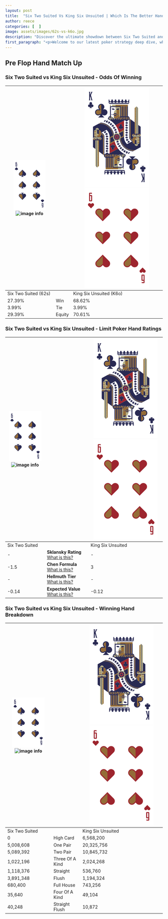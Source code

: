 ```yaml
---
layout: post
title:  "Six Two Suited Vs King Six Unsuited | Which Is The Better Hand In Poker? A Complete Guide"
author: reece
categories: [  ]
image: assets/images/62s-vs-k6o.jpg
description: "Discover the ultimate showdown between Six Two Suited and King Six Unsuited in poker! Uncover the odds, strategies, and scenarios where one hand triumphs over the other. Get ready to up your poker game with this thrilling analysis."
first_paragraph: "<p>Welcome to our latest poker strategy deep dive, where we're pitting two distinct hands against each other in a high-stakes showdown: Six Two Suited vs King Six Unsuited.</p><p>In the dynamic world of poker, every decision counts, and knowing which hand holds the upper hand is key to your success at the table.</p><p>In this article, we'll dissect these two hands, explore the scenarios where one dominates the other, and equip you with the knowledge to make strategic choices that can tip the odds in your favor.</p><p>Get ready to unravel the intriguing dynamics of these poker hands and elevate your game to new heights.</p>"
---
```




[comment]: # (sp0)

## Pre Flop Hand Match Up

<div class="table hand-ratings" markdown="1"> 



### Six Two Suited vs King Six Unsuited - Odds Of Winning


    
| ![image info](assets/images/hand1/6.png) ![image info](assets/images/hand1/2s.png) |  | ![image info](assets/images/hand2/K.png) ![image info](assets/images/hand2/6o.png) |
| -------- | -------- | -------- |
| Six Two Suited (62s) |  | King Six Unsuited (K6o) |
| 27.39% | Win | 68.62% |
| 3.99% | Tie | 3.99% |
| 29.39% | Equity | 70.61% |




[comment]: # (sp1)



### Six Two Suited vs King Six Unsuited - Limit Poker Hand Ratings


    
| ![image info](assets/images/hand1/6.png) ![image info](assets/images/hand1/2s.png) |  | ![image info](assets/images/hand2/K.png) ![image info](assets/images/hand2/6o.png) |
| -------- | -------- | -------- |
| Six Two Suited |  | King Six Unsuited |
| - | **Sklansky Rating** [What is this?](/sklansky-rating-explained) | - |
| -1.5 | **Chen Formula** [What is this?](/chen-formula-explained) | 3 |
| - | **Hellmuth Tier** [What is this?](/Hellmuth-tier-explained) | - |
| -0.14 | **Expected Value** [What is this?](/expected-value-explained) | -0.12 |




[comment]: # (sp2)



### Six Two Suited vs King Six Unsuited - Winning Hand Breakdown


    
| ![image info](assets/images/hand1/6.png) ![image info](assets/images/hand1/2s.png) |  | ![image info](assets/images/hand2/K.png) ![image info](assets/images/hand2/6o.png) |
| -------- | -------- | -------- |
| Six Two Suited |  | King Six Unsuited |
| 0 | High Card | 6,568,200 |
| 5,008,608 | One Pair | 20,325,756 |
| 5,089,392 | Two Pair | 10,845,732 |
| 1,022,196 | Three Of A Kind | 2,024,268 |
| 1,118,376 | Straight | 536,760 |
| 3,891,348 | Flush | 1,194,324 |
| 680,400 | Full House | 743,256 |
| 35,640 | Four Of A Kind | 49,104 |
| 40,248 | Straight Flush | 10,872 |




[comment]: # (sp3)



</div>

[comment]: # (sp4)



[comment]: # (sp5)

